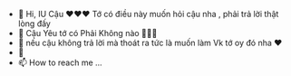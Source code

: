 - 👋 Hi, IU Cậu ❤️❤️❤️ 
Tớ có điều này muốn hỏi cậu nha , phải trả lời thật lòng đấy 
- 👀 Cậu Yêu tớ có Phải Không nào 🙊🙊🙊
- 🌱 nếu cậu không trả lời mà thoát ra tức là muốn làm Vk tớ oy đó nha ❤️
- 💞️ 
- 📫 How to reach me ...

<!---
Sangbikini99/Sangbikini99 is a ✨ special ✨ repository because its `README.md` (this file) appears on your GitHub profile.
You can click the Preview link to take a look at your changes.
--->
